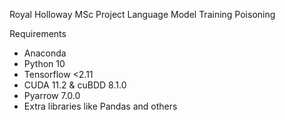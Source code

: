 Royal Holloway MSc Project
Language Model Training Poisoning

Requirements
- Anaconda
- Python 10
- Tensorflow <2.11
- CUDA 11.2 & cuBDD 8.1.0
- Pyarrow 7.0.0
- Extra libraries like Pandas and others
